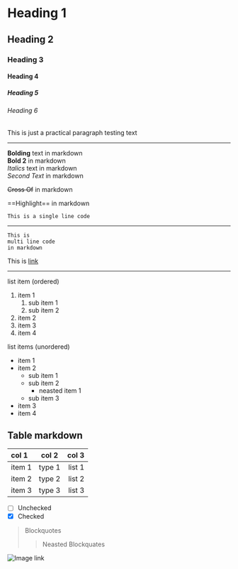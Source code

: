 # Heading 1

## Heading 2

### Heading 3

#### Heading 4

##### Heading 5

###### Heading 6

This is just a practical paragraph testing text

---

**Bolding** text in markdown  
**Bold 2** in markdown  
_Italics_ text in markdown  
_Second Text_ in markdown

~~Cross Of~~ in markdown

==Highlight== in markdown

`This is a single line code`

---

```
This is
multi line code
in markdown
```

This is [link](https://kamallkuri.com.ng)

---

list item (ordered)

1. item 1
   1. sub item 1
   2. sub item 2
2. item 2
3. item 3
4. item 4

list items (unordered)

- item 1
- item 2
  - sub item 1
  - sub item 2
    - neasted item 1
  - sub item 3
- item 3
- item 4

## Table markdown

| col 1  | col 2  |  col 3 |
| :----- | :----: | -----: |
| item 1 | type 1 | list 1 |
| item 2 | type 2 | list 2 |
| item 3 | type 3 | list 3 |

- [ ] Unchecked
- [x] Checked

> Blockquotes
>
> > Neasted Blockquates

![Image link](https://www.google.com/url?sa=i&url=https%3A%2F%2Fgratisography.com%2F&psig=AOvVaw1AjjRx2KhskYGG7I-fOtRZ&ust=1727027066279000&source=images&cd=vfe&opi=89978449&ved=0CBQQjRxqFwoTCPDE4bXL1IgDFQAAAAAdAAAAABAE)

